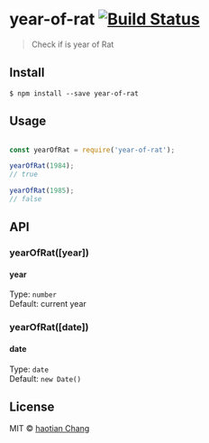 # year-of-rat [![Build Status](https://travis-ci.org/cht8687/year-of-rat.svg?branch=master)](https://travis-ci.org/cht8687/year-of-rat)

> Check if is year of Rat

## Install

```
$ npm install --save year-of-rat
```

## Usage

```js

const yearOfRat = require('year-of-rat');

yearOfRat(1984);
// true

yearOfRat(1985);
// false


```
## API

### yearOfRat([year])

#### year

Type: `number`  
Default: current year

### yearOfRat([date])

#### date

Type: `date`  
Default: `new Date()`

## License

MIT © [haotian Chang](https://github.com/cht8687)
